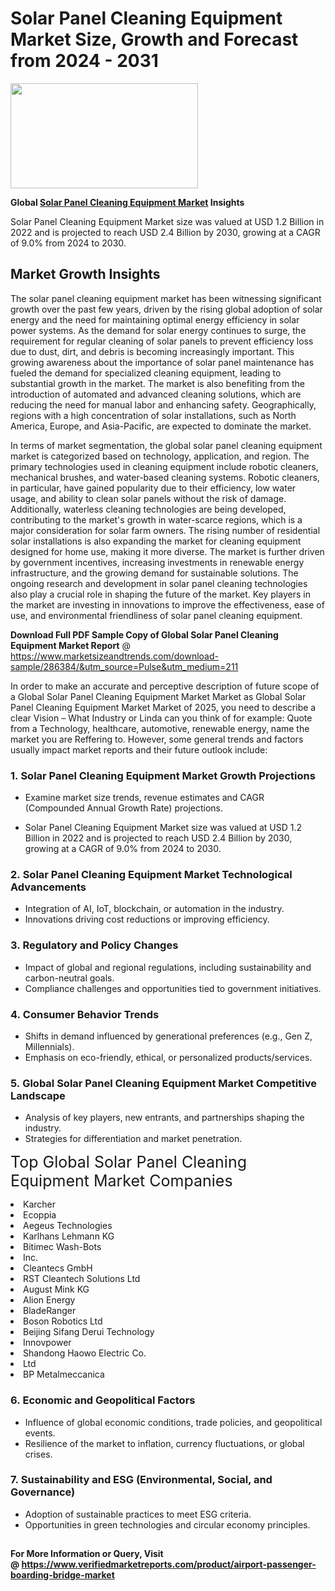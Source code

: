 <H1>Solar Panel Cleaning Equipment Market Size, Growth and Forecast from 2024 - 2031</H1><img class="aligncenter size-medium wp-image-584254" src="https://thirdeyenews.in/wp-content/uploads/2024/09/Global-Market-Research-300x168.jpeg" alt="" width="300" height="168" /><p><strong>Global&nbsp;<a href="https://www.marketsizeandtrends.com/download-sample/286384/&amp;utm_source=Pulse&amp;utm_medium=211">Solar Panel Cleaning Equipment Market</a> Insights</strong></p><p>Solar Panel Cleaning Equipment Market size was valued at USD 1.2 Billion in 2022 and is projected to reach USD 2.4 Billion by 2030, growing at a CAGR of 9.0% from 2024 to 2030.</p><p><h2>Market Growth Insights</h2> <p>The solar panel cleaning equipment market has been witnessing significant growth over the past few years, driven by the rising global adoption of solar energy and the need for maintaining optimal energy efficiency in solar power systems. As the demand for solar energy continues to surge, the requirement for regular cleaning of solar panels to prevent efficiency loss due to dust, dirt, and debris is becoming increasingly important. This growing awareness about the importance of solar panel maintenance has fueled the demand for specialized cleaning equipment, leading to substantial growth in the market. The market is also benefiting from the introduction of automated and advanced cleaning solutions, which are reducing the need for manual labor and enhancing safety. Geographically, regions with a high concentration of solar installations, such as North America, Europe, and Asia-Pacific, are expected to dominate the market. </p> <p>In terms of market segmentation, the global solar panel cleaning equipment market is categorized based on technology, application, and region. The primary technologies used in cleaning equipment include robotic cleaners, mechanical brushes, and water-based cleaning systems. Robotic cleaners, in particular, have gained popularity due to their efficiency, low water usage, and ability to clean solar panels without the risk of damage. Additionally, waterless cleaning technologies are being developed, contributing to the market's growth in water-scarce regions, which is a major consideration for solar farm owners. The rising number of residential solar installations is also expanding the market for cleaning equipment designed for home use, making it more diverse. The market is further driven by government incentives, increasing investments in renewable energy infrastructure, and the growing demand for sustainable solutions. The ongoing research and development in solar panel cleaning technologies also play a crucial role in shaping the future of the market. Key players in the market are investing in innovations to improve the effectiveness, ease of use, and environmental friendliness of solar panel cleaning equipment. </p><p><span class=""><strong>Download Full PDF Sample Copy of Global Solar Panel Cleaning Equipment Market Report</strong> @ <a href="https://www.marketsizeandtrends.com/download-sample/286384/&amp;utm_source=Pulse&amp;utm_medium=211" target="_blank">https://www.marketsizeandtrends.com/download-sample/286384/&amp;utm_source=Pulse&amp;utm_medium=211</a></span></p><p>In order to make an accurate and perceptive description of future scope of a Global&nbsp;Solar Panel Cleaning Equipment Market Market as Global&nbsp;Solar Panel Cleaning Equipment Market Market of 2025, you need to describe a clear Vision &ndash; What Industry or Linda can you think of for example: Quote from a Technology, healthcare, automotive, renewable energy, name the market you are Reffering to. However, some general trends and factors usually impact market reports and their future outlook include:</p><h3>1.&nbsp;<strong>Solar Panel Cleaning Equipment Market Growth Projections</strong></h3><ul><li>Examine market size trends, revenue estimates and CAGR (Compounded Annual Growth Rate) projections.</li><li><p>Solar Panel Cleaning Equipment Market size was valued at USD 1.2 Billion in 2022 and is projected to reach USD 2.4 Billion by 2030, growing at a CAGR of 9.0% from 2024 to 2030.</p></li></ul><h3>2.&nbsp;<strong>Solar Panel Cleaning Equipment Market Technological Advancements</strong></h3><ul><li>Integration of AI, IoT, blockchain, or automation in the industry.</li><li>Innovations driving cost reductions or improving efficiency.</li></ul><h3>3.&nbsp;<strong>Regulatory and Policy Changes</strong></h3><ul><li>Impact of global and regional regulations, including sustainability and carbon-neutral goals.</li><li>Compliance challenges and opportunities tied to government initiatives.</li></ul><h3>4.&nbsp;<strong>Consumer Behavior Trends</strong></h3><ul><li>Shifts in demand influenced by generational preferences (e.g., Gen Z, Millennials).</li><li>Emphasis on eco-friendly, ethical, or personalized products/services.</li></ul><h3>5.&nbsp;<strong>Global Solar Panel Cleaning Equipment Market Competitive Landscape</strong></h3><ul><li>Analysis of key players, new entrants, and partnerships shaping the industry.</li><li>Strategies for differentiation and market penetration.</li></ul><p data-pm-slice="1 1 []"><span style="color: inherit; font-family: inherit; font-size: 25px;">Top Global Solar Panel Cleaning Equipment Market Companies</span></p><div class="" data-test-id=""><p><li>Karcher</li><li> Ecoppia</li><li> Aegeus Technologies</li><li> Karlhans Lehmann KG</li><li> Bitimec Wash-Bots</li><li>Inc.</li><li> Cleantecs GmbH</li><li> RST Cleantech Solutions Ltd</li><li> August Mink KG</li><li> Alion Energy</li><li> BladeRanger</li><li> Boson Robotics Ltd</li><li> Beijing Sifang Derui Technology</li><li> Innovpower</li><li> Shandong Haowo Electric Co.</li><li> Ltd</li><li> BP Metalmeccanica</li></p></div><h3>6.&nbsp;<strong>Economic and Geopolitical Factors</strong></h3><ul><li>Influence of global economic conditions, trade policies, and geopolitical events.</li><li>Resilience of the market to inflation, currency fluctuations, or global crises.</li></ul><h3>7.&nbsp;<strong>Sustainability and ESG (Environmental, Social, and Governance)</strong></h3><ul><li>Adoption of sustainable practices to meet ESG criteria.</li><li>Opportunities in green technologies and circular economy principles.</li></ul><h2><strong style="font-size: 14px;">For More Information or Query, Visit @&nbsp;</strong><a style="background-color: #ffffff; font-size: 14px;" href="https://www.marketsizeandtrends.com/report/solar-panel-cleaning-equipment-market/" target="_blank">https://www.verifiedmarketreports.com/product/airport-passenger-boarding-bridge-market</a></h2>
